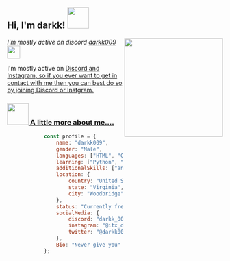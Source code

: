 <h2> Hi, I'm darkk! <img src="https://media.giphy.com/media/mGcNjsfWAjY5AEZNw6/giphy.gif" width="50"></h2>
<img align='right' src="https://media.discordapp.net/attachments/1083016967025340506/1192711679549648937/Choi_jinyoung_icons_-_Seasons_of_blossom.jpg?ex=65aa124f&is=65979d4f&hm=647de4c96b4a279a9daea4ec079f7c24b88e555ea9fe9e1f859d63870589e27d&" width="230">
<p><em>I'm mostly active on discord <a href="https://discord.com/invite/SoundX">darkk009</a><img src="https://media.giphy.com/media/fYSnHlufseco8Fh93Z/giphy.gif" width="30"></br>
</em></p>

I'm mostly active on <a href="https://discord.com/invite/SoundX">Discord and <a href="https://discord.com/invite/SoundX">Instagram, so if you ever want to get in contact with me then you can best do so by joining <a href="https://discord.com/invite/SoundX">Discord or <a href="https://discord.com/invite/SoundX">Instgram.


### <img src="https://media.giphy.com/media/VgCDAzcKvsR6OM0uWg/giphy.gif" width="50"> A little more about me....

```javascript
            const profile = {
                name: "darkk009",
                gender: "Male",
                languages: ["HTML", "CSS", "JavaScript"],
                learning: ["Python", "Java", "Ruby", "Go", "Linux"],
                additionalSkills: ["and much more..."],
                location: {
                    country: "United States of America",
                    state: "Virginia",
                    city: "Woodbridge"
                },
                status: "Currently free",
                socialMedia: {
                    discord: "darkk_009",
                    instagram: "@itx_darkk09",
                    twitter: "@darkk009"
                },
                Bio: "Never give you"
            };
```
